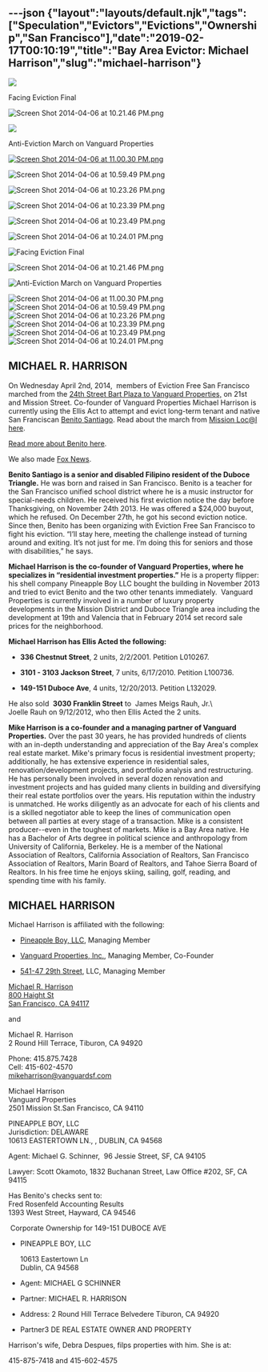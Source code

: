 ---json
{"layout":"layouts/default.njk","tags":["Speculation","Evictors","Evictions","Ownership","San Francisco"],"date":"2019-02-17T00:10:19","title":"Bay Area Evictor: Michael Harrison","slug":"michael-harrison"}
---

![](https://images.squarespace-cdn.com/content/v1/52b7d7a6e4b0b3e376ac8ea2/1400782770953-D3XLNQXTIDTCLBHOW3NQ/ke17ZwdGBToddI8pDm48kFTEgwhRQcX9r3XtU0e50sUUqsxRUqqbr1mOJYKfIPR7LoDQ9mXPOjoJoqy81S2I8N_N4V1vUb5AoIIIbLZhVYxCRW4BPu10St3TBAUQYVKcW7uEhC96WQdj-SwE5EpM0lAopPba9ZX3O0oeNTVSRxdHAmtcci_6bmVLoSDQq_pb/image-asset.jpeg)

Facing Eviction Final

![Screen Shot 2014-04-06 at 10.21.46 PM.png](https://images.squarespace-cdn.com/content/v1/52b7d7a6e4b0b3e376ac8ea2/1396847873013-07TN4EIZKKWH030M6B8F/ke17ZwdGBToddI8pDm48kEaPoaiRhECZ2rzCMk2XOtpZw-zPPgdn4jUwVcJE1ZvWhcwhEtWJXoshNdA9f1qD7SRUeo5q1QCP5W3CVI481cx4PsmOiTFDpWN9yge53JPX5WmLQ6z-WNxERBI-ZUgqpQ/Screen+Shot+2014-04-06+at+10.21.46+PM.png)

![](https://images.squarespace-cdn.com/content/v1/52b7d7a6e4b0b3e376ac8ea2/1396848076617-1JXYDRLI55CRDZ9U4H6N/ke17ZwdGBToddI8pDm48kNKU_v8gJAcxDrmB-soKvj1Zw-zPPgdn4jUwVcJE1ZvWEtT5uBSRWt4vQZAgTJucoTqqXjS3CfNDSuuf31e0tVH7wdpQi_gwH_-rfgB8xc3aCDYU5QsKfHvKofLxtwAwA5XleA9PsoOHujT9UMkA80c/image-asset.jpeg)

Anti-Eviction March on Vanguard Properties

[![Screen Shot 2014-04-06 at 11.00.30 PM.png](https://images.squarespace-cdn.com/content/v1/52b7d7a6e4b0b3e376ac8ea2/1396850227861-R5QFMHKKJSDXWTEHBY85/ke17ZwdGBToddI8pDm48kAgTtUMvpmLXaHWacJMOa9NZw-zPPgdn4jUwVcJE1ZvWQUxwkmyExglNqGp0IvTJZUJFbgE-7XRK3dMEBRBhUpwHhTG64gUE1x6WeTb6Rz2oNgKr7QlG980WrlbSoG5N1X3nq88lZO0wOwYQqlEvLPg/Screen+Shot+2014-04-06+at+11.00.30+PM.png)](https://www.youtube.com/watch?v=P7jiEXCl_T0) 

![Screen Shot 2014-04-06 at 10.59.49 PM.png](https://images.squarespace-cdn.com/content/v1/52b7d7a6e4b0b3e376ac8ea2/1396850227179-TMWKCX0RKNNN2S7CEYGO/ke17ZwdGBToddI8pDm48kHzgTBRmL7XLbyyNwNgSmx9Zw-zPPgdn4jUwVcJE1ZvWQUxwkmyExglNqGp0IvTJZUJFbgE-7XRK3dMEBRBhUpxPW_kTgXJoqx5LZ8-BW8VRzj68fMIb-IIlnOVPjxMW2aXm4b_eTOcWEX1-DxVdT4A/Screen+Shot+2014-04-06+at+10.59.49+PM.png)

![Screen Shot 2014-04-06 at 10.23.26 PM.png](https://images.squarespace-cdn.com/content/v1/52b7d7a6e4b0b3e376ac8ea2/1396848120086-WMRD09PD3IQANPHZ43TL/ke17ZwdGBToddI8pDm48kFWE6hVJEa-sz2pP54ADTldZw-zPPgdn4jUwVcJE1ZvWQUxwkmyExglNqGp0IvTJZUJFbgE-7XRK3dMEBRBhUpxh4ic6WDmt1qS82tGhqwez6jcLl0mLIOLiztf3U42rnJRXMlI9y-1uXdZs-s83zYc/Screen+Shot+2014-04-06+at+10.23.26+PM.png)

![Screen Shot 2014-04-06 at 10.23.39 PM.png](https://images.squarespace-cdn.com/content/v1/52b7d7a6e4b0b3e376ac8ea2/1396848121822-8HMNGBKAM2CZKO613G03/ke17ZwdGBToddI8pDm48kBYKkzKcHd1gssLejYuIJEhZw-zPPgdn4jUwVcJE1ZvWQUxwkmyExglNqGp0IvTJZUJFbgE-7XRK3dMEBRBhUpw6EBFQ45-86SB-OhJWNwgjOA274Qfw3BCyv7n0Vm5GGPX20rfS1l0QyS-L0RCEgTQ/Screen+Shot+2014-04-06+at+10.23.39+PM.png)

![Screen Shot 2014-04-06 at 10.23.49 PM.png](https://images.squarespace-cdn.com/content/v1/52b7d7a6e4b0b3e376ac8ea2/1396848125400-TQTDA8A8W37GHJKY8VV3/ke17ZwdGBToddI8pDm48kHGT6gfXdLb9mD2lmKWYScZZw-zPPgdn4jUwVcJE1ZvWQUxwkmyExglNqGp0IvTJZUJFbgE-7XRK3dMEBRBhUpzZTzMChq_5I-Wcv5qP7GgZOSY4c4g_2ss7CVaa0d_IMvjYe8_QMGx22FllcC2aLtU/Screen+Shot+2014-04-06+at+10.23.49+PM.png)

![Screen Shot 2014-04-06 at 10.24.01 PM.png](https://images.squarespace-cdn.com/content/v1/52b7d7a6e4b0b3e376ac8ea2/1396848129713-ZI8QWRWEZZEZUA8WI7VZ/ke17ZwdGBToddI8pDm48kN9BsZZMNW-AEdLDGyLdFXxZw-zPPgdn4jUwVcJE1ZvWQUxwkmyExglNqGp0IvTJZUJFbgE-7XRK3dMEBRBhUpwp72PlgKGECxqDXWlA6cxw1MKpRQI7Qip9oehhjhLBrq1oW9rMz-WawTrXTqe_fvo/Screen+Shot+2014-04-06+at+10.24.01+PM.png)

![Facing Eviction Final](https://images.squarespace-cdn.com/content/v1/52b7d7a6e4b0b3e376ac8ea2/1400782770953-D3XLNQXTIDTCLBHOW3NQ/ke17ZwdGBToddI8pDm48kFTEgwhRQcX9r3XtU0e50sUUqsxRUqqbr1mOJYKfIPR7LoDQ9mXPOjoJoqy81S2I8N_N4V1vUb5AoIIIbLZhVYxCRW4BPu10St3TBAUQYVKcW7uEhC96WQdj-SwE5EpM0lAopPba9ZX3O0oeNTVSRxdHAmtcci_6bmVLoSDQq_pb/image-asset.jpeg)

![Screen Shot 2014-04-06 at 10.21.46 PM.png](https://images.squarespace-cdn.com/content/v1/52b7d7a6e4b0b3e376ac8ea2/1396847873013-07TN4EIZKKWH030M6B8F/ke17ZwdGBToddI8pDm48kEaPoaiRhECZ2rzCMk2XOtpZw-zPPgdn4jUwVcJE1ZvWhcwhEtWJXoshNdA9f1qD7SRUeo5q1QCP5W3CVI481cx4PsmOiTFDpWN9yge53JPX5WmLQ6z-WNxERBI-ZUgqpQ/Screen+Shot+2014-04-06+at+10.21.46+PM.png)

![Anti-Eviction March on Vanguard Properties](https://images.squarespace-cdn.com/content/v1/52b7d7a6e4b0b3e376ac8ea2/1396848076617-1JXYDRLI55CRDZ9U4H6N/ke17ZwdGBToddI8pDm48kNKU_v8gJAcxDrmB-soKvj1Zw-zPPgdn4jUwVcJE1ZvWEtT5uBSRWt4vQZAgTJucoTqqXjS3CfNDSuuf31e0tVH7wdpQi_gwH_-rfgB8xc3aCDYU5QsKfHvKofLxtwAwA5XleA9PsoOHujT9UMkA80c/image-asset.jpeg)

![Screen Shot 2014-04-06 at 11.00.30 PM.png](https://images.squarespace-cdn.com/content/v1/52b7d7a6e4b0b3e376ac8ea2/1396850227861-R5QFMHKKJSDXWTEHBY85/ke17ZwdGBToddI8pDm48kAgTtUMvpmLXaHWacJMOa9NZw-zPPgdn4jUwVcJE1ZvWQUxwkmyExglNqGp0IvTJZUJFbgE-7XRK3dMEBRBhUpwHhTG64gUE1x6WeTb6Rz2oNgKr7QlG980WrlbSoG5N1X3nq88lZO0wOwYQqlEvLPg/Screen+Shot+2014-04-06+at+11.00.30+PM.png) ![Screen Shot 2014-04-06 at 10.59.49 PM.png](https://images.squarespace-cdn.com/content/v1/52b7d7a6e4b0b3e376ac8ea2/1396850227179-TMWKCX0RKNNN2S7CEYGO/ke17ZwdGBToddI8pDm48kHzgTBRmL7XLbyyNwNgSmx9Zw-zPPgdn4jUwVcJE1ZvWQUxwkmyExglNqGp0IvTJZUJFbgE-7XRK3dMEBRBhUpxPW_kTgXJoqx5LZ8-BW8VRzj68fMIb-IIlnOVPjxMW2aXm4b_eTOcWEX1-DxVdT4A/Screen+Shot+2014-04-06+at+10.59.49+PM.png) ![Screen Shot 2014-04-06 at 10.23.26 PM.png](https://images.squarespace-cdn.com/content/v1/52b7d7a6e4b0b3e376ac8ea2/1396848120086-WMRD09PD3IQANPHZ43TL/ke17ZwdGBToddI8pDm48kFWE6hVJEa-sz2pP54ADTldZw-zPPgdn4jUwVcJE1ZvWQUxwkmyExglNqGp0IvTJZUJFbgE-7XRK3dMEBRBhUpxh4ic6WDmt1qS82tGhqwez6jcLl0mLIOLiztf3U42rnJRXMlI9y-1uXdZs-s83zYc/Screen+Shot+2014-04-06+at+10.23.26+PM.png) ![Screen Shot 2014-04-06 at 10.23.39 PM.png](https://images.squarespace-cdn.com/content/v1/52b7d7a6e4b0b3e376ac8ea2/1396848121822-8HMNGBKAM2CZKO613G03/ke17ZwdGBToddI8pDm48kBYKkzKcHd1gssLejYuIJEhZw-zPPgdn4jUwVcJE1ZvWQUxwkmyExglNqGp0IvTJZUJFbgE-7XRK3dMEBRBhUpw6EBFQ45-86SB-OhJWNwgjOA274Qfw3BCyv7n0Vm5GGPX20rfS1l0QyS-L0RCEgTQ/Screen+Shot+2014-04-06+at+10.23.39+PM.png) ![Screen Shot 2014-04-06 at 10.23.49 PM.png](https://images.squarespace-cdn.com/content/v1/52b7d7a6e4b0b3e376ac8ea2/1396848125400-TQTDA8A8W37GHJKY8VV3/ke17ZwdGBToddI8pDm48kHGT6gfXdLb9mD2lmKWYScZZw-zPPgdn4jUwVcJE1ZvWQUxwkmyExglNqGp0IvTJZUJFbgE-7XRK3dMEBRBhUpzZTzMChq_5I-Wcv5qP7GgZOSY4c4g_2ss7CVaa0d_IMvjYe8_QMGx22FllcC2aLtU/Screen+Shot+2014-04-06+at+10.23.49+PM.png) ![Screen Shot 2014-04-06 at 10.24.01 PM.png](https://images.squarespace-cdn.com/content/v1/52b7d7a6e4b0b3e376ac8ea2/1396848129713-ZI8QWRWEZZEZUA8WI7VZ/ke17ZwdGBToddI8pDm48kN9BsZZMNW-AEdLDGyLdFXxZw-zPPgdn4jUwVcJE1ZvWQUxwkmyExglNqGp0IvTJZUJFbgE-7XRK3dMEBRBhUpwp72PlgKGECxqDXWlA6cxw1MKpRQI7Qip9oehhjhLBrq1oW9rMz-WawTrXTqe_fvo/Screen+Shot+2014-04-06+at+10.24.01+PM.png)

MICHAEL R. HARRISON
-------------------

On Wednesday April 2nd, 2014,  members of Eviction Free San Francisco marched from the [24th Street Bart Plaza to Vanguard Properties,](#) on 21st and Mission Street. Co-founder of Vanguard Properties Michael Harrison is currently using the Ellis Act to attempt and evict long-term tenant and native San Franciscan [Benito Santiago](http://newamericamedia.org/2014/03/bullied-by-the-system-filipino-american-senior-fights-eviction.php). Read about the march from [Mission Loc@l here](https://missionlocal.org/2014/04/eviction-protest-marches-to-vanguards-doors/.). 

[Read more about Benito here](http://newamericamedia.org/2014/03/bullied-by-the-system-filipino-american-senior-fights-eviction.php). 

We also made [Fox News](http://video.foxbusiness.com/v/3423055190001/silicon-valley-vs-the-99/#sp=show-clips).

**Benito Santiago is a senior and disabled Filipino resident of the Duboce Triangle.** He was born and raised in San Francisco. Benito is a teacher for the San Francisco unified school district where he is a music instructor for special-needs children. He received his first eviction notice the day before Thanksgiving, on November 24th 2013. He was offered a $24,000 buyout, which he refused. On December 27th, he got his second eviction notice. Since then, Benito has been organizing with Eviction Free San Francisco to fight his eviction. “I’ll stay here, meeting the challenge instead of turning around and exiting. It’s not just for me. I’m doing this for seniors and those with disabilities,” he says.

**Michael Harrison is the co-founder of Vanguard Properties, where he specializes in “residential investment properties.”** He is a property flipper: his shell company Pineapple Boy LLC bought the building in November 2013 and tried to evict Benito and the two other tenants immediately.  Vanguard Properties is currently involved in a number of luxury property developments in the Mission District and Duboce Triangle area including the development at 19th and Valencia that in February 2014 set record sale prices for the neighborhood. 

**Michael Harrison has Ellis Acted the following:**

*   **336 Chestnut Street**, 2 units, 2/2/2001. Petition L010267.
    
*   **3101 - 3103 Jackson Street**, 7 units, 6/17/2010. Petition L100736.
    
*   **149-151 Duboce Ave**, 4 units, 12/20/2013. Petition L132029.
    

He also sold  **3030 Franklin Street** to  James Meigs Rauh, Jr.\\  
Joelle Rauh on 9/12/2012, who then Ellis Acted the 2 units.

**Mike Harrison is a co-founder and a managing partner of Vanguard Properties.** Over the past 30 years, he has provided hundreds of clients with an in-depth understanding and appreciation of the Bay Area's complex real estate market. Mike's primary focus is residential investment property; additionally, he has extensive experience in residential sales, renovation/development projects, and portfolio analysis and restructuring. He has personally been involved in several dozen renovation and investment projects and has guided many clients in building and diversifying their real estate portfolios over the years. His reputation within the industry is unmatched. He works diligently as an advocate for each of his clients and is a skilled negotiator able to keep the lines of communication open between all parties at every stage of a transaction. Mike is a consistent producer--even in the toughest of markets. Mike is a Bay Area native. He has a Bachelor of Arts degree in political science and anthropology from University of California, Berkeley. He is a member of the National Association of Realtors, California Association of Realtors, San Francisco Association of Realtors, Marin Board of Realtors, and Tahoe Sierra Board of Realtors. In his free time he enjoys skiing, sailing, golf, reading, and spending time with his family.

MICHAEL HARRISON
----------------

Michael Harrison is affiliated with the following:

*   [Pineapple Boy, LLC](http://www.corporationwiki.com/California/San-Francisco/pineapple-boy-llc/46228838.aspx), Managing Member
    
*   [Vanguard Properties, Inc.](http://www.corporationwiki.com/California/San-Francisco/vanguard-properties-inc/43346948.aspx), Managing Member, Co-Founder
    
*   [541-47 29th Street](http://www.corporationwiki.com/California/San-Francisco/541-47-29th-street-llc/46333939.aspx), LLC, Managing Member
    

[Michael R. Harrison  
800 Haight St  
San Francisco, CA 94117](http://www.corporationwiki.com/California/San-Francisco/800-Haight-St-San-Francisco-CA-94117-a19774071.aspx)

and

Michael R. Harrison  
2 Round Hill Terrace, Tiburon, CA 94920

Phone: 415.875.7428  
Cell: 415-602-4570  
[mikeharrison@vanguardsf.com](mailto:mikeharrison@vanguardsf.com)

Michael Harrison  
Vanguard Properties  
2501 Mission St.San Francisco, CA 94110

PINEAPPLE BOY, LLC  
Jurisdiction: DELAWARE  
10613 EASTERTOWN LN., , DUBLIN, CA 94568 

Agent: Michael G. Schinner,  96 Jessie Street, SF, CA 94105

Lawyer: Scott Okamoto, 1832 Buchanan Street, Law Office #202, SF, CA 94115

Has Benito's checks sent to:  
Fred Rosenfeld Accounting Results  
1393 West Street, Hayward, CA 94546

 Corporate Ownership for 149-151 DUBOCE AVE

*   PINEAPPLE BOY, LLC
    
    10613 Eastertown Ln  
    Dublin, CA 94568
    
*   Agent: MICHAEL G SCHINNER
    
*   Partner: MICHAEL R. HARRISON
    
*   Address: 2 Round Hill Terrace Belvedere Tiburon, CA 94920
    
*   Partner3 DE REAL ESTATE OWNER AND PROPERTY
    

Harrison's wife, Debra Despues, filps properties with him. She is at:

415-875-7418 and 415-602-4575